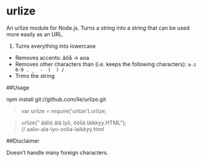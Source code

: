 urlize
======

An urlize module for Node.js. Turns a string into a string that can be used more easily as an URL.

1. Turns everything into lowercase
- Removes accents: äöå -> aoa
- Removes other characters than (i.e. keeps the following characters): `a-z 0-9 . _  -  (  ) /`
- Trims the string

##Usage

npm install git://github.com/ile/urlize.git

> var urlize = require('urlize').urlize; 


> urlize("  ääliö älä lyö, ööliä läikkyy.HTML");  
> // aalio-ala-lyo-oolia-laikkyy.html

##Disclaimer

Doesn't handle many foreign characters. 